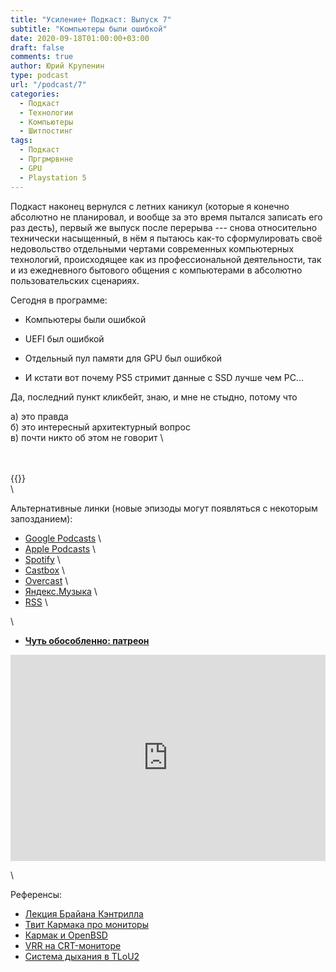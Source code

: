 ```yaml
---
title: "Усиление+ Подкаст: Выпуск 7"
subtitle: "Компьютеры были ошибкой"
date: 2020-09-18T01:00:00+03:00
draft: false
comments: true
author: Юрий Крупенин
type: podcast
url: "/podcast/7"
categories:
  - Подкаст
  - Технологии
  - Компьютеры
  - Шитпостинг
tags:
  - Подкаст
  - Пргрмрвнне
  - GPU
  - Playstation 5
---
```


Подкаст наконец вернулся с летних каникул (которые я конечно абсолютно не планировал, и вообще за это время пытался записать его раз десть), первый же выпуск после перерыва --- снова относительно технически насыщенный, в нём я пытаюсь как-то сформулировать своё недовольство отдельными чертами современных компьютерных технологий, происходящее как из профессиональной деятельности, так и из ежедневного бытового общения с компьютерами в абсолютно пользовательских сценариях.

Сегодня в программе:

* Компьютеры были ошибкой

* UEFI был ошибкой

* Отдельный пул памяти для GPU был ошибкой

* И кстати вот почему PS5 стримит данные с SSD лучше чем PC...

Да, последний пункт кликбейт, знаю, и мне не стыдно, потому что

а) это правда \
б) это интересный архитектурный вопрос \
в) почти никто об этом не говорит \

\
\
{{<podcast>}}
\
\

Альтернативные линки (новые эпизоды могут появляться с некоторым запозданием):

* [Google Podcasts](https://podcasts.google.com/?feed=aHR0cDovL2ZlZWRzLnNvdW5kY2xvdWQuY29tL3VzZXJzL3NvdW5kY2xvdWQ6dXNlcnM6MjM0MzMyOTQvc291bmRzLnJzcw) \
* [Apple Podcasts](https://podcasts.apple.com/ru/podcast/%D1%83%D1%81%D0%B8%D0%BB%D0%B5%D0%BD%D0%B8%D0%B5-%D0%BF%D0%BE%D0%B4%D0%BA%D0%B0%D1%81%D1%82/id1487512789) \
* [Spotify](https://open.spotify.com/show/4dQbxnwJjsz4z9UdCVJR6H) \
* [Castbox](https://castbox.fm/channel/%D0%A3%D1%81%D0%B8%D0%BB%D0%B5%D0%BD%D0%B8%D0%B5%2B-%D0%9F%D0%BE%D0%B4%D0%BA%D0%B0%D1%81%D1%82-id2462850) \
* [Overcast](https://overcast.fm/itunes1487512789) \
* [Яндекс.Музыка](https://music.yandex.ru/album/9244822) \
* [RSS](https://anchor.fm/s/1079e220/podcast/rss) \

\

* [<b>Чуть обособленно: патреон</b>](https://patreon.com/usilenie)

<iframe src="https://yoomoney.ru/quickpay/shop-widget?writer=seller&targets=%D0%98%D0%BB%D0%B8%20%D0%B7%D0%B0%D0%BD%D0%B5%D1%81%D1%82%D0%B8%20%D0%BD%D0%B0%20%D0%BF%D0%B8%D0%B2%D0%BE%20(%D0%BA%D0%BE%D0%B3%D0%BE%20%D1%8F%20%D0%BE%D0%B1%D0%BC%D0%B0%D0%BD%D1%8B%D0%B2%D0%B0%D1%8E%2C%20%D0%BD%D0%B0%20%D0%B0%D1%83%D0%B4%D0%B8%D0%BE%D1%85%D0%BB%D0%B0%D0%BC)%20%D1%80%D0%B0%D0%B7%D0%BE%D0%B2%D0%BE&targets-hint=&default-sum=200&button-text=11&payment-type-choice=on&mobile-payment-type-choice=on&comment=on&hint=&successURL=&quickpay=shop&account=410016665247103" width="100%" height="330" frameborder="0" allowtransparency="true" scrolling="no"></iframe>

\

Референсы:

* [Лекция Брайана Кэнтрилла](https://www.youtube.com/watch?v=vvZA9n3e5pc)
* [Твит Кармака про мониторы](https://twitter.com/ID_AA_Carmack/status/1270778674833428481)
* [Кармак и OpenBSD](https://twitter.com/ID_AA_Carmack/status/1282010053881597952)
* [VRR на CRT-мониторе](https://forums.blurbusters.com/viewtopic.php?f=17&t=3234)
* [Система дыхания в TLoU2](https://twitter.com/thebeauanthony/status/1284544387616104448)

